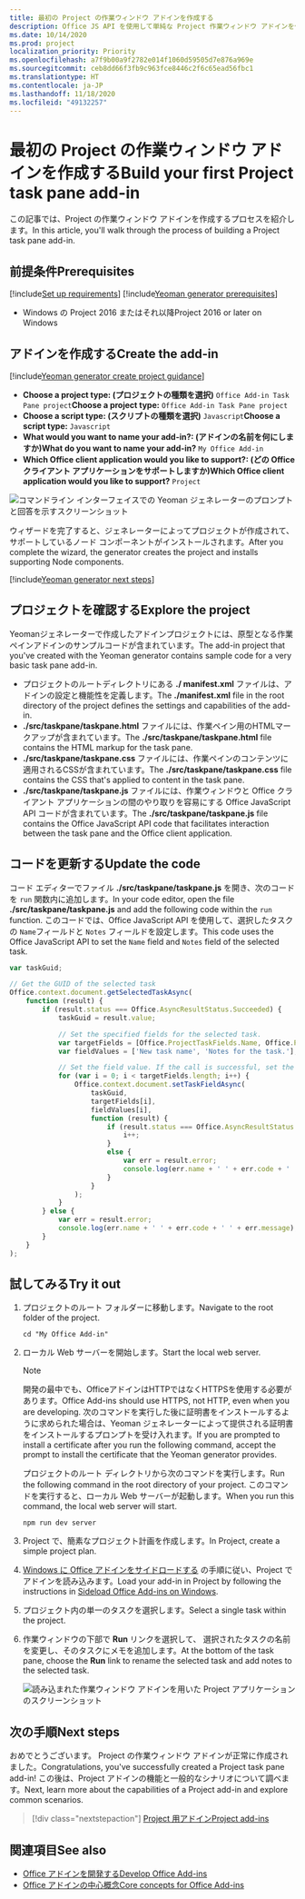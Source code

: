 ```yaml
---
title: 最初の Project の作業ウィンドウ アドインを作成する
description: Office JS API を使用して単純な Project 作業ウィンドウ アドインを作成する方法について説明します。
ms.date: 10/14/2020
ms.prod: project
localization_priority: Priority
ms.openlocfilehash: a7f9b00a9f2782e014f1060d59505d7e876a969e
ms.sourcegitcommit: ceb8dd66f3fb9c963fce8446c2f6c65ead56fbc1
ms.translationtype: HT
ms.contentlocale: ja-JP
ms.lasthandoff: 11/18/2020
ms.locfileid: "49132257"
---
```

# <a name="build-your-first-project-task-pane-add-in"></a><span data-ttu-id="0d0b5-103">最初の Project の作業ウィンドウ アドインを作成する</span><span class="sxs-lookup"><span data-stu-id="0d0b5-103">Build your first Project task pane add-in</span></span>

<span data-ttu-id="0d0b5-104">この記事では、Project の作業ウィンドウ アドインを作成するプロセスを紹介します。</span><span class="sxs-lookup"><span data-stu-id="0d0b5-104">In this article, you'll walk through the process of building a Project task pane add-in.</span></span>

## <a name="prerequisites"></a><span data-ttu-id="0d0b5-105">前提条件</span><span class="sxs-lookup"><span data-stu-id="0d0b5-105">Prerequisites</span></span>

[!include[Set up requirements](../includes/set-up-dev-environment-beforehand.md)]
[!include[Yeoman generator prerequisites](../includes/quickstart-yo-prerequisites.md)]

- <span data-ttu-id="0d0b5-106">Windows の Project 2016 またはそれ以降</span><span class="sxs-lookup"><span data-stu-id="0d0b5-106">Project 2016 or later on Windows</span></span>

## <a name="create-the-add-in"></a><span data-ttu-id="0d0b5-107">アドインを作成する</span><span class="sxs-lookup"><span data-stu-id="0d0b5-107">Create the add-in</span></span>

[!include[Yeoman generator create project guidance](../includes/yo-office-command-guidance.md)]

- <span data-ttu-id="0d0b5-108">**Choose a project type: (プロジェクトの種類を選択)** `Office Add-in Task Pane project`</span><span class="sxs-lookup"><span data-stu-id="0d0b5-108">**Choose a project type:** `Office Add-in Task Pane project`</span></span>
- <span data-ttu-id="0d0b5-109">**Choose a script type: (スクリプトの種類を選択)** `Javascript`</span><span class="sxs-lookup"><span data-stu-id="0d0b5-109">**Choose a script type:** `Javascript`</span></span>
- <span data-ttu-id="0d0b5-110">**What would you want to name your add-in?: (アドインの名前を何にしますか)**</span><span class="sxs-lookup"><span data-stu-id="0d0b5-110">**What do you want to name your add-in?**</span></span> `My Office Add-in`
- <span data-ttu-id="0d0b5-111">**Which Office client application would you like to support?: (どの Office クライアント アプリケーションをサポートしますか)**</span><span class="sxs-lookup"><span data-stu-id="0d0b5-111">**Which Office client application would you like to support?**</span></span> `Project`

![コマンドライン インターフェイスでの Yeoman ジェネレーターのプロンプトと回答を示すスクリーンショット](../images/yo-office-project.png)

<span data-ttu-id="0d0b5-113">ウィザードを完了すると、ジェネレーターによってプロジェクトが作成されて、サポートしているノード コンポーネントがインストールされます。</span><span class="sxs-lookup"><span data-stu-id="0d0b5-113">After you complete the wizard, the generator creates the project and installs supporting Node components.</span></span>

[!include[Yeoman generator next steps](../includes/yo-office-next-steps.md)]

## <a name="explore-the-project"></a><span data-ttu-id="0d0b5-114">プロジェクトを確認する</span><span class="sxs-lookup"><span data-stu-id="0d0b5-114">Explore the project</span></span>

<span data-ttu-id="0d0b5-115">Yeomanジェネレーターで作成したアドインプロジェクトには、原型となる作業ペインアドインのサンプルコードが含まれています。</span><span class="sxs-lookup"><span data-stu-id="0d0b5-115">The add-in project that you've created with the Yeoman generator contains sample code for a very basic task pane add-in.</span></span>

- <span data-ttu-id="0d0b5-116">プロジェクトのルートディレクトリにある **./ manifest.xml** ファイルは、アドインの設定と機能性を定義します。</span><span class="sxs-lookup"><span data-stu-id="0d0b5-116">The **./manifest.xml** file in the root directory of the project defines the settings and capabilities of the add-in.</span></span>
- <span data-ttu-id="0d0b5-117">**./src/taskpane/taskpane.html** ファイルには、作業ペイン用のHTMLマークアップが含まれています。</span><span class="sxs-lookup"><span data-stu-id="0d0b5-117">The **./src/taskpane/taskpane.html** file contains the HTML markup for the task pane.</span></span>
- <span data-ttu-id="0d0b5-118">**./src/taskpane/taskpane.css** ファイルには、作業ペインのコンテンツに適用されるCSSが含まれています。</span><span class="sxs-lookup"><span data-stu-id="0d0b5-118">The **./src/taskpane/taskpane.css** file contains the CSS that's applied to content in the task pane.</span></span>
- <span data-ttu-id="0d0b5-119">**./src/taskpane/taskpane.js** ファイルには、作業ウィンドウと Office クライアント アプリケーションの間のやり取りを容易にする Office JavaScript API コードが含まれています。</span><span class="sxs-lookup"><span data-stu-id="0d0b5-119">The **./src/taskpane/taskpane.js** file contains the Office JavaScript API code that facilitates interaction between the task pane and the Office client application.</span></span>

## <a name="update-the-code"></a><span data-ttu-id="0d0b5-120">コードを更新する</span><span class="sxs-lookup"><span data-stu-id="0d0b5-120">Update the code</span></span>

<span data-ttu-id="0d0b5-121">コード エディターでファイル **./src/taskpane/taskpane.js** を開き、次のコードを `run` 関数内に追加します。</span><span class="sxs-lookup"><span data-stu-id="0d0b5-121">In your code editor, open the file **./src/taskpane/taskpane.js** and add the following code within the `run` function.</span></span> <span data-ttu-id="0d0b5-122">このコードでは、Office JavaScript API を使用して、選択したタスクの `Name`フィールドと `Notes` フィールドを設定します。</span><span class="sxs-lookup"><span data-stu-id="0d0b5-122">This code uses the Office JavaScript API to set the `Name` field and `Notes` field of the selected task.</span></span>

```js
var taskGuid;

// Get the GUID of the selected task
Office.context.document.getSelectedTaskAsync(
    function (result) {
        if (result.status === Office.AsyncResultStatus.Succeeded) {
            taskGuid = result.value;

            // Set the specified fields for the selected task.
            var targetFields = [Office.ProjectTaskFields.Name, Office.ProjectTaskFields.Notes];
            var fieldValues = ['New task name', 'Notes for the task.'];

            // Set the field value. If the call is successful, set the next field.
            for (var i = 0; i < targetFields.length; i++) {
                Office.context.document.setTaskFieldAsync(
                    taskGuid,
                    targetFields[i],
                    fieldValues[i],
                    function (result) {
                        if (result.status === Office.AsyncResultStatus.Succeeded) {
                            i++;
                        }
                        else {
                            var err = result.error;
                            console.log(err.name + ' ' + err.code + ' ' + err.message);
                        }
                    }
                );
            }
        } else {
            var err = result.error;
            console.log(err.name + ' ' + err.code + ' ' + err.message);
        }
    }
);
```

## <a name="try-it-out"></a><span data-ttu-id="0d0b5-123">試してみる</span><span class="sxs-lookup"><span data-stu-id="0d0b5-123">Try it out</span></span>

1. <span data-ttu-id="0d0b5-124">プロジェクトのルート フォルダーに移動します。</span><span class="sxs-lookup"><span data-stu-id="0d0b5-124">Navigate to the root folder of the project.</span></span>

    ```command&nbsp;line
    cd "My Office Add-in"
    ```

2. <span data-ttu-id="0d0b5-125">ローカル Web サーバーを開始します。</span><span class="sxs-lookup"><span data-stu-id="0d0b5-125">Start the local web server.</span></span>

    > [!NOTE]
    > <span data-ttu-id="0d0b5-126">開発の最中でも、OfficeアドインはHTTPではなくHTTPSを使用する必要があります。</span><span class="sxs-lookup"><span data-stu-id="0d0b5-126">Office Add-ins should use HTTPS, not HTTP, even when you are developing.</span></span> <span data-ttu-id="0d0b5-127">次のコマンドを実行した後に証明書をインストールするように求められた場合は、Yeoman ジェネレーターによって提供される証明書をインストールするプロンプトを受け入れます。</span><span class="sxs-lookup"><span data-stu-id="0d0b5-127">If you are prompted to install a certificate after you run the following command, accept the prompt to install the certificate that the Yeoman generator provides.</span></span>

    <span data-ttu-id="0d0b5-128">プロジェクトのルート ディレクトリから次のコマンドを実行します。</span><span class="sxs-lookup"><span data-stu-id="0d0b5-128">Run the following command in the root directory of your project.</span></span> <span data-ttu-id="0d0b5-129">このコマンドを実行すると、ローカル Web サーバーが起動します。</span><span class="sxs-lookup"><span data-stu-id="0d0b5-129">When you run this command, the local web server will start.</span></span>

    ```command&nbsp;line
    npm run dev server
    ```

3. <span data-ttu-id="0d0b5-130">Project で、簡素なプロジェクト計画を作成します。</span><span class="sxs-lookup"><span data-stu-id="0d0b5-130">In Project, create a simple project plan.</span></span>

4. <span data-ttu-id="0d0b5-131">[Windows に Office アドインをサイドロードする](../testing/create-a-network-shared-folder-catalog-for-task-pane-and-content-add-ins.md) の手順に従い、Project でアドインを読み込みます。</span><span class="sxs-lookup"><span data-stu-id="0d0b5-131">Load your add-in in Project by following the instructions in [Sideload Office Add-ins on Windows](../testing/create-a-network-shared-folder-catalog-for-task-pane-and-content-add-ins.md).</span></span>

5. <span data-ttu-id="0d0b5-132">プロジェクト内の単一のタスクを選択します。</span><span class="sxs-lookup"><span data-stu-id="0d0b5-132">Select a single task within the project.</span></span>

6. <span data-ttu-id="0d0b5-133">作業ウィンドウの下部で **Run** リンクを選択して、 選択されたタスクの名前を変更し、そのタスクにメモを追加します。</span><span class="sxs-lookup"><span data-stu-id="0d0b5-133">At the bottom of the task pane, choose the **Run** link to rename the selected task and add notes to the selected task.</span></span>

    ![読み込まれた作業ウィンドウ アドインを用いた Project アプリケーションのスクリーンショット](../images/project-quickstart-addin-1.png)

## <a name="next-steps"></a><span data-ttu-id="0d0b5-135">次の手順</span><span class="sxs-lookup"><span data-stu-id="0d0b5-135">Next steps</span></span>

<span data-ttu-id="0d0b5-136">おめでとうございます。 Project の作業ウィンドウ アドインが正常に作成されました。</span><span class="sxs-lookup"><span data-stu-id="0d0b5-136">Congratulations, you've successfully created a Project task pane add-in!</span></span> <span data-ttu-id="0d0b5-137">この後は、Project アドインの機能と一般的なシナリオについて調べます。</span><span class="sxs-lookup"><span data-stu-id="0d0b5-137">Next, learn more about the capabilities of a Project add-in and explore common scenarios.</span></span>

> [!div class="nextstepaction"]
> [<span data-ttu-id="0d0b5-138">Project 用アドイン</span><span class="sxs-lookup"><span data-stu-id="0d0b5-138">Project add-ins</span></span>](../project/project-add-ins.md)

## <a name="see-also"></a><span data-ttu-id="0d0b5-139">関連項目</span><span class="sxs-lookup"><span data-stu-id="0d0b5-139">See also</span></span>

- [<span data-ttu-id="0d0b5-140">Office アドインを開発する</span><span class="sxs-lookup"><span data-stu-id="0d0b5-140">Develop Office Add-ins</span></span>](../develop/develop-overview.md)
- [<span data-ttu-id="0d0b5-141">Office アドインの中心概念</span><span class="sxs-lookup"><span data-stu-id="0d0b5-141">Core concepts for Office Add-ins</span></span>](../overview/core-concepts-office-add-ins.md)
